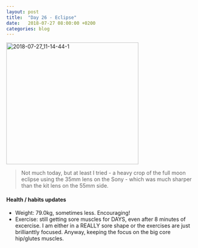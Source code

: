 ```yaml
---
layout: post
title:  "Day 26 - Eclipse"
date:   2018-07-27 08:00:00 +0200
categories: blog
---
```


<a data-flickr-embed="true"  href="https://www.flickr.com/photos/137491954@N07/43631487082/in/dateposted/" title="2018-07-27_11-14-44-1"><img src="https://farm1.staticflickr.com/934/43631487082_17a0cdcb1c.jpg" width="350" height="323" alt="2018-07-27_11-14-44-1"></a><script async src="//embedr.flickr.com/assets/client-code.js" charset="utf-8"></script>

> Not much today, but at least I tried - a heavy crop of the full moon eclipse using the 35mm lens on the Sony - which was much sharper than the kit lens on the 55mm side.


#### Health / habits updates
- Weight: 79.0kg, sometimes less. Encouraging!
- Exercise: still getting sore muscles for DAYS, even after 8 minutes of excercise. I am either in a REALLY sore shape or the exercises are just brillianttly focused. Anyway, keeping the focus on the big core hip/glutes muscles.
